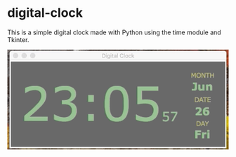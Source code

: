 # digital-clock
This is a simple digital clock made with Python using the time module and Tkinter.

<p align = "center">
  <img src="Digitalclock.gif" alt="digital clock" >
</p>

